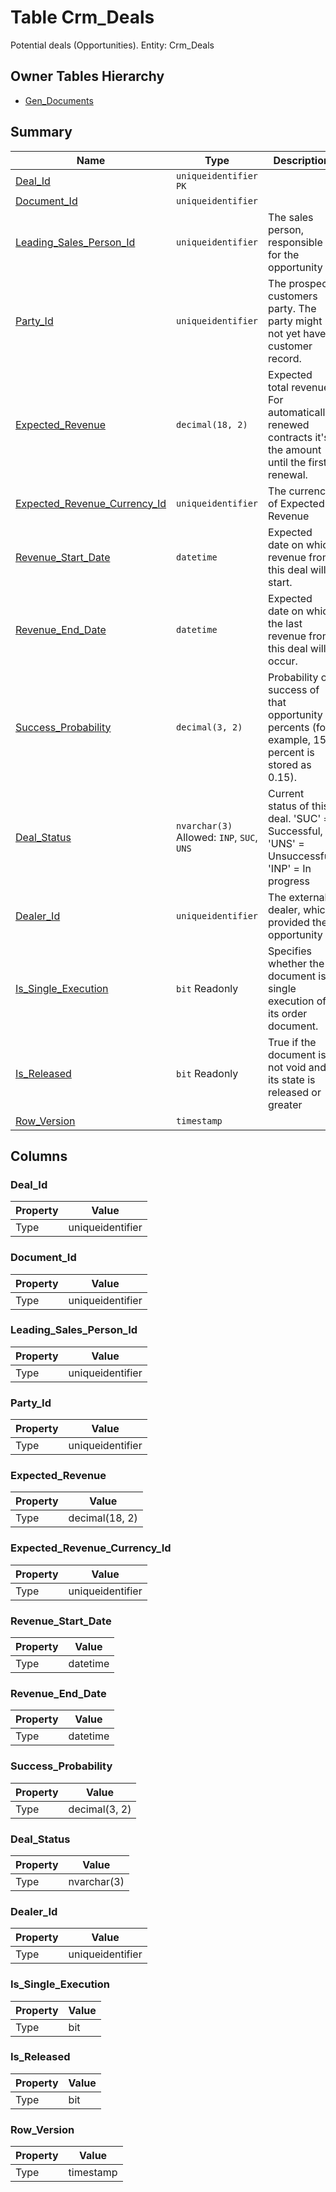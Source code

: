 # Table Crm_Deals

Potential deals (Opportunities). Entity: Crm_Deals

## Owner Tables Hierarchy

* [Gen_Documents](Gen_Documents.md)

## Summary

| Name | Type | Description |
| - | - | --- |
|[Deal_Id](#deal_id)|`uniqueidentifier` `PK`||
|[Document_Id](#document_id)|`uniqueidentifier` ||
|[Leading_Sales_Person_Id](#leading_sales_person_id)|`uniqueidentifier` |The sales person, responsible for the opportunity|
|[Party_Id](#party_id)|`uniqueidentifier` |The prospect customers party. The party might not yet have a customer record.|
|[Expected_Revenue](#expected_revenue)|`decimal(18, 2)` |Expected total revenue. For automatically renewed contracts it's the amount until the first renewal.|
|[Expected_Revenue_Currency_Id](#expected_revenue_currency_id)|`uniqueidentifier` |The currency of Expected Revenue|
|[Revenue_Start_Date](#revenue_start_date)|`datetime` |Expected date on which revenue from this deal will start.|
|[Revenue_End_Date](#revenue_end_date)|`datetime` |Expected date on which the last revenue from this deal will occur.|
|[Success_Probability](#success_probability)|`decimal(3, 2)` |Probability of success of that opportunity in percents (for example, 15 percent is stored as 0.15).|
|[Deal_Status](#deal_status)|`nvarchar(3)` Allowed: `INP`, `SUC`, `UNS`|Current status of this deal. 'SUC' = Successful, 'UNS' = Unsuccessful, 'INP' = In progress|
|[Dealer_Id](#dealer_id)|`uniqueidentifier` |The external dealer, which provided the opportunity|
|[Is_Single_Execution](#is_single_execution)|`bit` Readonly|Specifies whether the document is a single execution of its order document.|
|[Is_Released](#is_released)|`bit` Readonly|True if the document is not void and its state is released or greater|
|[Row_Version](#row_version)|`timestamp` ||

## Columns

### Deal_Id

| Property | Value |
| - | - |
|Type|uniqueidentifier|

### Document_Id

| Property | Value |
| - | - |
|Type|uniqueidentifier|

### Leading_Sales_Person_Id

| Property | Value |
| - | - |
|Type|uniqueidentifier|

### Party_Id

| Property | Value |
| - | - |
|Type|uniqueidentifier|

### Expected_Revenue

| Property | Value |
| - | - |
|Type|decimal(18, 2)|

### Expected_Revenue_Currency_Id

| Property | Value |
| - | - |
|Type|uniqueidentifier|

### Revenue_Start_Date

| Property | Value |
| - | - |
|Type|datetime|

### Revenue_End_Date

| Property | Value |
| - | - |
|Type|datetime|

### Success_Probability

| Property | Value |
| - | - |
|Type|decimal(3, 2)|

### Deal_Status

| Property | Value |
| - | - |
|Type|nvarchar(3)|

### Dealer_Id

| Property | Value |
| - | - |
|Type|uniqueidentifier|

### Is_Single_Execution

| Property | Value |
| - | - |
|Type|bit|

### Is_Released

| Property | Value |
| - | - |
|Type|bit|

### Row_Version

| Property | Value |
| - | - |
|Type|timestamp|


